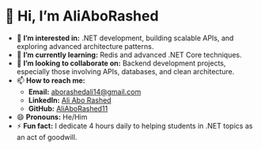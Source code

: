 
# 👋 Hi, I’m AliAboRashed  

- 👀 **I’m interested in:** .NET development, building scalable APIs, and exploring advanced architecture patterns.  
- 🌱 **I’m currently learning:** Redis and advanced .NET Core techniques.  
- 💞️ **I’m looking to collaborate on:** Backend development projects, especially those involving APIs, databases, and clean architecture.  
- 📫 **How to reach me:**  
  - **Email:** [aborashedali14@gmail.com](aliaborashed31@gmail.com)  
  - **LinkedIn:** [Ali Abo Rashed](https://www.linkedin.com/in/ali-abo-rashed)  
  - **GitHub:** [AliAboRashed11](https://github.com/AliAboRashed11)  
- 😄 **Pronouns:** He/Him  
- ⚡ **Fun fact:** I dedicate 4 hours daily to helping students in .NET topics as an act of goodwill.  

<!---
AliAboRashed11/AliAboRashed11 is a ✨ special ✨ repository because its `README.md` (this file) appears on your GitHub profile.
You can click the Preview link to take a look at your changes.
--->
